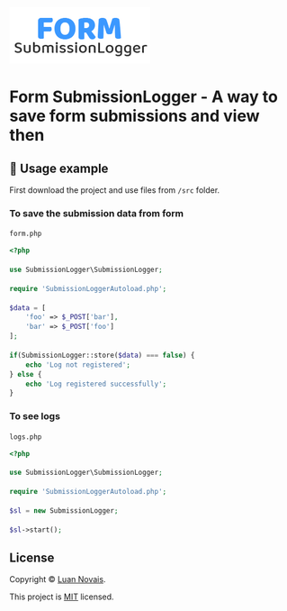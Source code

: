![Form SubmissionLogger Logo](https://raw.githubusercontent.com/luan11/form-submission-logger/master/example/images/form-submission-logger-logo.png)

# Form SubmissionLogger - A way to save form submissions and view then

## :rocket: Usage example

First download the project and use files from `/src` folder.

### To save the submission data from form

`form.php`

```php
<?php

use SubmissionLogger\SubmissionLogger;

require 'SubmissionLoggerAutoload.php';

$data = [
	'foo' => $_POST['bar'],
	'bar' => $_POST['foo']
];

if(SubmissionLogger::store($data) === false) {
	echo 'Log not registered';
} else {
	echo 'Log registered successfully';
}
```

### To see logs

`logs.php`

```php
<?php

use SubmissionLogger\SubmissionLogger;

require 'SubmissionLoggerAutoload.php';

$sl = new SubmissionLogger;

$sl->start();
```
## License

Copyright &copy; [Luan Novais](https://github.com/luan11).

This project is [MIT](https://github.com/luan11/form-submission-logger/blob/master/LICENSE) licensed.
